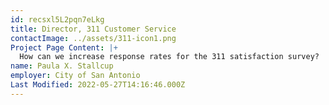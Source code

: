 ```yaml
---
id: recsxl5L2pqn7eLkg
title: Director, 311 Customer Service
contactImage: ../assets/311-icon1.png
Project Page Content: |+
  How can we increase response rates for the 311 satisfaction survey?
name: Paula X. Stallcup
employer: City of San Antonio
Last Modified: 2022-05-27T14:16:46.000Z
---
```

